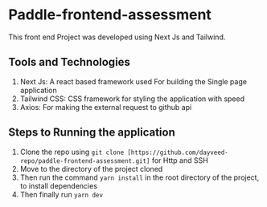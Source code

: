 # Paddle-frontend-assessment

This front end Project was developed using Next Js and Tailwind.

## Tools and Technologies
1. Next Js: A react based framework used For building the Single page application  
2. Tailwind CSS: CSS framework for styling the application with speed
3. Axios: For making the external request to github api

## Steps to Running the application
1. Clone the repo using `git clone [https://github.com/dayveed-repo/paddle-frontend-assessment.git]` for Http and SSH
2. Move to the directory of the project cloned
3. Then run the command `yarn install` in the root directory of the project, to install dependencies
4. Then finally run `yarn dev`

##
